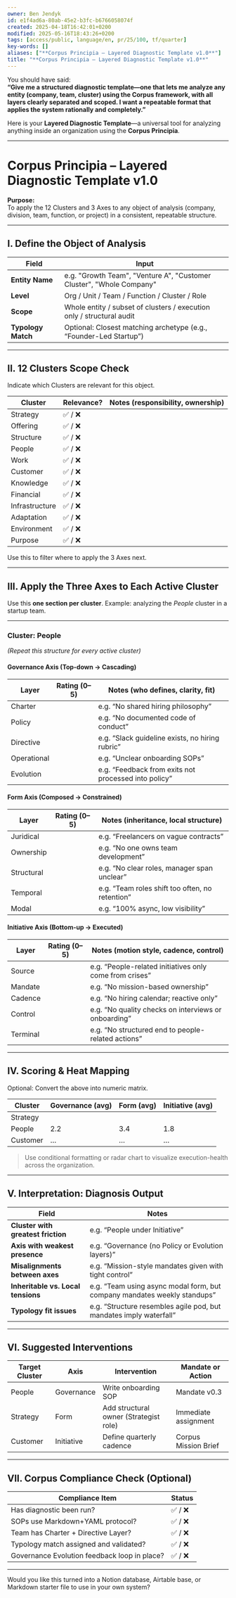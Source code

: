```yaml
---
owner: Ben Jendyk
id: e1f4ad6a-80ab-45e2-b3fc-b6766058074f
created: 2025-04-18T16:42:01+0200
modified: 2025-05-16T18:43:26+0200
tags: [access/public, language/en, pr/25/100, tf/quarter]
key-words: []
aliases: ["**Corpus Principia – Layered Diagnostic Template v1.0**"]
title: "**Corpus Principia – Layered Diagnostic Template v1.0**"
---
```


You should have said:  
**“Give me a structured diagnostic template—one that lets me analyze any entity (company, team, cluster) using the Corpus framework, with all layers clearly separated and scoped. I want a repeatable format that applies the system rationally and completely.”**

Here is your **Layered Diagnostic Template**—a universal tool for analyzing anything inside an organization using the **Corpus Principia**.

---

# **Corpus Principia – Layered Diagnostic Template v1.0**

**Purpose:**  
To apply the 12 Clusters and 3 Axes to any object of analysis (company, division, team, function, or project) in a consistent, repeatable structure.

---

## **I. Define the Object of Analysis**

| Field            | Input |
|------------------|-------|
| **Entity Name**   | e.g. "Growth Team", "Venture A", "Customer Cluster", "Whole Company" |
| **Level**         | Org / Unit / Team / Function / Cluster / Role |
| **Scope**         | Whole entity / subset of clusters / execution only / structural audit |
| **Typology Match**| Optional: Closest matching archetype (e.g., “Founder-Led Startup”) |

---

## **II. 12 Clusters Scope Check**

Indicate which Clusters are relevant for this object.

| Cluster        | Relevance? | Notes (responsibility, ownership) |
|----------------|------------|-----------------------------------|
| Strategy       | ✅ / ❌      |                                   |
| Offering       | ✅ / ❌      |                                   |
| Structure      | ✅ / ❌      |                                   |
| People         | ✅ / ❌      |                                   |
| Work           | ✅ / ❌      |                                   |
| Customer       | ✅ / ❌      |                                   |
| Knowledge      | ✅ / ❌      |                                   |
| Financial      | ✅ / ❌      |                                   |
| Infrastructure | ✅ / ❌      |                                   |
| Adaptation     | ✅ / ❌      |                                   |
| Environment    | ✅ / ❌      |                                   |
| Purpose        | ✅ / ❌      |                                   |

Use this to filter where to apply the 3 Axes next.

---

## **III. Apply the Three Axes to Each Active Cluster**

Use this **one section per cluster**. Example: analyzing the *People* cluster in a startup team.

---

### **Cluster: People**  
*(Repeat this structure for every active cluster)*

#### **Governance Axis (Top-down → Cascading)**  
| Layer         | Rating (0–5) | Notes (who defines, clarity, fit)                    |
|---------------|--------------|------------------------------------------------------|
| Charter       |              | e.g. “No shared hiring philosophy”                  |
| Policy        |              | e.g. “No documented code of conduct”                |
| Directive     |              | e.g. “Slack guideline exists, no hiring rubric”     |
| Operational   |              | e.g. “Unclear onboarding SOPs”                      |
| Evolution     |              | e.g. “Feedback from exits not processed into policy”|

#### **Form Axis (Composed → Constrained)**  
| Layer         | Rating (0–5) | Notes (inheritance, local structure)                |
|---------------|--------------|------------------------------------------------------|
| Juridical     |              | e.g. “Freelancers on vague contracts”               |
| Ownership     |              | e.g. “No one owns team development”                 |
| Structural    |              | e.g. “No clear roles, manager span unclear”         |
| Temporal      |              | e.g. “Team roles shift too often, no retention”     |
| Modal         |              | e.g. “100% async, low visibility”                   |

#### **Initiative Axis (Bottom-up → Executed)**  
| Layer         | Rating (0–5) | Notes (motion style, cadence, control)              |
|---------------|--------------|------------------------------------------------------|
| Source        |              | e.g. “People-related initiatives only come from crises” |
| Mandate       |              | e.g. “No mission-based ownership”                   |
| Cadence       |              | e.g. “No hiring calendar; reactive only”            |
| Control       |              | e.g. “No quality checks on interviews or onboarding”|
| Terminal      |              | e.g. “No structured end to people-related actions”  |

---

## **IV. Scoring & Heat Mapping**

Optional: Convert the above into numeric matrix.

| Cluster     | Governance (avg) | Form (avg) | Initiative (avg) |
|-------------|------------------|------------|------------------|
| Strategy    |                  |            |                  |
| People      | 2.2              | 3.4        | 1.8              |
| Customer    | …                | …          | …                |

> Use conditional formatting or radar chart to visualize execution-health across the organization.

---

## **V. Interpretation: Diagnosis Output**

| Field                      | Notes |
|----------------------------|-------|
| **Cluster with greatest friction**   | e.g. “People under Initiative” |
| **Axis with weakest presence**      | e.g. “Governance (no Policy or Evolution layers)” |
| **Misalignments between axes**     | e.g. “Mission-style mandates given with tight control” |
| **Inheritable vs. Local tensions** | e.g. “Team using async modal form, but company mandates weekly standups” |
| **Typology fit issues**           | e.g. “Structure resembles agile pod, but mandates imply waterfall” |

---

## **VI. Suggested Interventions**

| Target Cluster | Axis      | Intervention                      | Mandate or Action |
|----------------|-----------|-----------------------------------|-------------------|
| People         | Governance | Write onboarding SOP             | Mandate v0.3      |
| Strategy       | Form       | Add structural owner (Strategist role) | Immediate assignment |
| Customer       | Initiative | Define quarterly cadence          | Corpus Mission Brief |

---

## **VII. Corpus Compliance Check (Optional)**

| Compliance Item                             | Status |
|---------------------------------------------|--------|
| Has diagnostic been run?                    | ✅ / ❌ |
| SOPs use Markdown+YAML protocol?            | ✅ / ❌ |
| Team has Charter + Directive Layer?         | ✅ / ❌ |
| Typology match assigned and validated?      | ✅ / ❌ |
| Governance Evolution feedback loop in place?| ✅ / ❌ |

---

Would you like this turned into a Notion database, Airtable base, or Markdown starter file to use in your own system?
